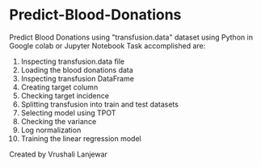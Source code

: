 # Predict-Blood-Donations
Predict Blood Donations using "transfusion.data" dataset using Python in Google colab or Jupyter Notebook
Task accomplished are:
1. Inspecting transfusion.data file
2. Loading the blood donations data
3. Inspecting transfusion DataFrame
4. Creating target column
5. Checking target incidence
6. Splitting transfusion into train and test datasets
7. Selecting model using TPOT
8. Checking the variance
9. Log normalization
10. Training the linear regression model


  Created by Vrushali Lanjewar

